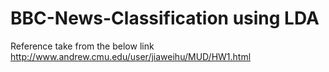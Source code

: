 # BBC-News-Classification using LDA

Reference take from the below link
http://www.andrew.cmu.edu/user/jiaweihu/MUD/HW1.html
